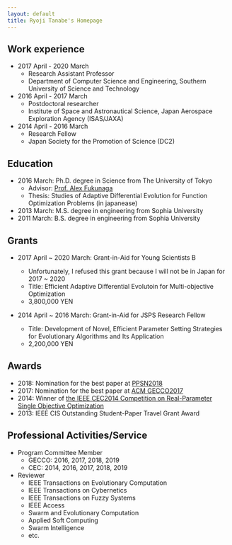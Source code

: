 ```yaml
---
layout: default
title: Ryoji Tanabe's Homepage
---
```


## Work experience

* 2017 April - 2020 March
  * Research Assistant Professor
  * Department of Computer Science and Engineering, Southern University of Science and Technology
* 2016 April - 2017 March
  * Postdoctoral researcher
  * Institute of Space and Astronautical Science, Japan Aerospace Exploration Agency (ISAS/JAXA)
* 2014 April - 2016 March
  * Research Fellow
  * Japan Society for the Promotion of Science (DC2)

## Education

* 2016 March: Ph.D. degree in Science from The University of Tokyo
  * Advisor: [Prof. Alex Fukunaga](http://metahack.org/index.html)
  * Thesis: Studies of Adaptive Differential Evolution for Function Optimization Problems (in japanease)
* 2013 March: M.S. degree in engineering from Sophia University
* 2011 March: B.S. degree in engineering from Sophia University

## Grants

* 2017 April ~ 2020 March: Grant-in-Aid for Young Scientists B
  * Unfortunately, I refused this grant because I will not be in Japan for 2017 ~ 2020
  * Title: Efficient Adaptive Differential Evolutoin for Multi-objective Optimization
  * 3,800,000 YEN

* 2014 April ~ 2016 March: Grant-in-Aid for JSPS Research Fellow
  * Title: Development of Novel, Efficient Parameter Setting Strategies for Evolutionary Algorithms and Its Application 
  * 2,200,000 YEN

## Awards

* 2018: Nomination for the best paper at [PPSN2018](http://ppsn2018.dei.uc.pt/)
* 2017: Nomination for the best paper at [ACM GECCO2017](http://gecco-2017.sigevo.org/) 
* 2014: Winner of [the IEEE CEC2014 Competition on Real-Parameter Single Objective Optimization](http://www3.ntu.edu.sg/home/EPNSugan/index_files/CEC2014/CEC2014.htm)
* 2013: IEEE CIS Outstanding Student-Paper Travel Grant Award

## Professional Activities/Service

* Program Committee Member
  * GECCO: 2016, 2017, 2018, 2019
  * CEC: 2014, 2016, 2017, 2018, 2019
* Reviewer
  * IEEE Transactions on Evolutionary Computation
  * IEEE Transactions on Cybernetics
  * IEEE Transactions on Fuzzy Systems
  * IEEE Access
  * Swarm and Evolutionary Computation
  * Applied Soft Computing
  * Swarm Intelligence
  * etc.

